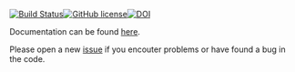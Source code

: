 [![Build Status](https://gitlab.version.fz-juelich.de/jupedsim/jpsreport/badges/develop/build.svg)](https://gitlab.version.fz-juelich.de/JuPedSim/jpsreport/pipelines)[![GitHub license](https://img.shields.io/badge/license-GPL-blue.svg)](https://raw.githubusercontent.com/JuPedSim/jpscore/master/LICENSE)[![DOI](https://zenodo.org/badge/109670242.svg)](https://zenodo.org/badge/latestdoi/109670242)

Documentation  can be found [here](http://jupedsim.github.io/jpsreport/).

Please open a new [issue](https://github.com/jupedsim/jpsreport/issues) if you encouter problems or have found a bug in the code.

